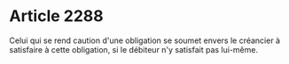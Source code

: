 # Article 2288

Celui qui se rend caution d'une obligation se soumet envers le créancier à satisfaire à cette obligation, si le débiteur n'y satisfait pas lui-même.